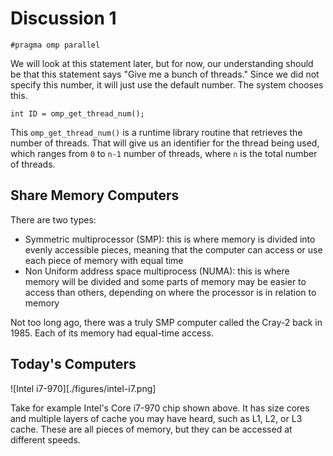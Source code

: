# Discussion 1

```
#pragma omp parallel
```

We will look at this statement later, but for now, our understanding should be
that this statement says "Give me a bunch of threads." Since we did not specify
this number, it will just use the default number. The system chooses this.

```
int ID = omp_get_thread_num();
```

This `omp_get_thread_num()` is a runtime library routine that retrieves the
number of threads. That will give us an identifier for the thread being used,
which ranges from `0` to `n-1` number of threads, where `n` is the total number
of threads.

## Share Memory Computers

There are two types:

- Symmetric multiprocessor (SMP): this is where memory is divided into evenly
  accessible pieces, meaning that the computer can access or use each piece of
  memory with equal time
- Non Uniform address space multiprocess (NUMA): this is where memory will be
  divided and some parts of memory may be easier to access than others,
  depending on where the processor is in relation to memory

Not too long ago, there was a truly SMP computer called the Cray-2 back in
1985. Each of its memory had equal-time access.

## Today's Computers

![Intel i7-970][./figures/intel-i7.png]

Take for example Intel's Core i7-970 chip shown above. It has size cores and
multiple layers of cache you may have heard, such as L1, L2, or L3 cache. These
are all pieces of memory, but they can be accessed at different speeds.
